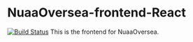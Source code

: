 # NuaaOversea-frontend-React
[![Build Status](https://travis-ci.org/LiXuanqi/NuaaOversea-frontend-React.svg?branch=master)](https://travis-ci.org/LiXuanqi/NuaaOversea-frontend-React)
This is the frontend for NuaaOversea.

